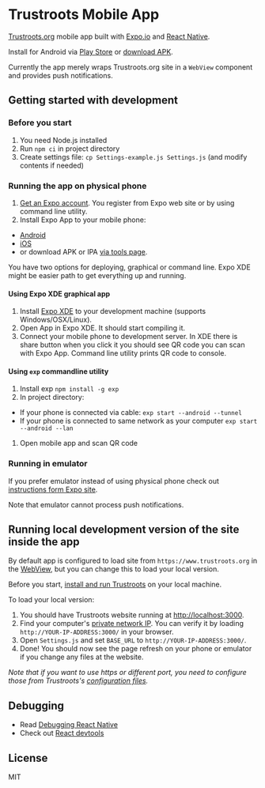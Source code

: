 # Trustroots Mobile App

[Trustroots.org](https://www.trustroots.org) mobile app built with [Expo.io](https://expo.io) and [React Native](https://facebook.github.io/react-native/).

Install for Android via [Play Store](http://android.trustroots.org) or [download APK](http://apk.trustroots.org).

Currently the app merely wraps Trustroots.org site in a `WebView` component and provides push notifications.

## Getting started with development

### Before you start
1. You need Node.js installed
1. Run `npm ci` in project directory
1. Create settings file: `cp Settings-example.js Settings.js` (and modify contents if needed)

### Running the app on physical phone

1. [Get an Expo account](https://expo.io/signup). You register from Expo web site or by using command line utility.
1. Install Expo App to your mobile phone:
  - [Android](https://play.google.com/store/apps/details?id=host.exp.exponent)
  - [iOS](https://itunes.apple.com/app/apple-store/id982107779)
  - or download APK or IPA [via tools page](https://expo.io/tools).

You have two options for deploying, graphical or command line. Expo XDE might be easier path to get everything up and running.

#### Using Expo XDE graphical app

1. Install [Expo XDE](https://expo.io/tools) to your development machine (supports Windows/OSX/Linux).
1. Open App in Expo XDE. It should start compiling it.
1. Connect your mobile phone to development server. In XDE there is share button when you click it you should see QR code you can scan with Expo App. Command line utility prints QR code to console.

#### Using `exp` commandline utility
1. Install exp `npm install -g exp`
1. In project directory:
  - If your phone is connected via cable: `exp start --android --tunnel`
  - If your phone is connected to same network as your computer `exp start --android --lan`
1. Open mobile app and scan QR code

### Running in emulator
If you prefer emulator instead of using physical phone check out [instructions form Expo site](https://docs.expo.io/versions/latest/introduction/installation.html#mobile-client-expo-for-ios-and-android).

Note that emulator cannot process push notifications.

## Running local development version of the site inside the app

By default app is configured to load site from `https://www.trustroots.org` in the [WebView](https://facebook.github.io/react-native/docs/webview.html), but you can change this to load your local version.

Before you start, [install and run Trustroots](https://github.com/trustroots/trustroots) on your local machine.

To load your local version:
1. You should have Trustroots website running at [http://localhost:3000](http://localhost:3000).
1. Find your computer's [private network IP](https://www.wikihow.com/Find-the-IP-Address-of-Your-PC). You can verify it by loading `http://YOUR-IP-ADDRESS:3000/` in your browser.
1. Open `Settings.js` and set `BASE_URL` to `http://YOUR-IP-ADDRESS:3000/`.
1. Done! You should now see the page refresh on your phone or emulator if you change any files at the website.

_Note that if you want to use https or different port, you need to configure those from Trustroots's [configuration files](https://github.com/Trustroots/trustroots/tree/master/config/env)._

## Debugging

- Read [Debugging React Native](https://facebook.github.io/react-native/docs/debugging.html)
- Check out [React devtools](https://github.com/facebook/react-devtools)

## License
MIT
